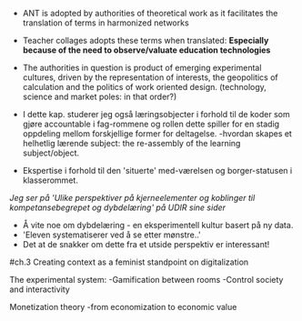 
- ANT is adopted by authorities of theoretical work as it facilitates the translation of terms in harmonized networks
+ Teacher collages adopts these terms when translated: **Especially because of the need to observe/valuate education technologies**
- The authorities in question is product of emerging experimental cultures, driven by the representation of interests, the geopolitics of calculation and the politics of work oriented design. (technology, science and market poles: in that order?)


- I dette kap. studerer jeg også læringsobjecter i forhold til de koder som gjøre accountable i fag-rommene og rollen dette spiller for en stadig oppdeling mellom forskjellige former for deltagelse.
-hvordan skapes et helhetlig lærende subject: the re-assembly of the learning subject/object.


- Ekspertise i forhold til den 'situerte' med-værelsen og borger-statusen i klasserommet.

*Jeg ser på 'Ulike perspektiver på kjerneelementer og koblinger til kompetansebegrepet og dybdelæring' på UDIR sine sider*
- Å vite noe om dybdelæring - en eksperimentell kultur basert på ny data.
- 'Eleven systematiserer ved å se etter mønstre..'
- Det at de snakker om dette fra et utside perspektiv er interessant!

#ch.3 Creating context as a feminist standpoint on digitalization

The experimental system:
-Gamification between rooms
-Control society and interactivity

Monetization theory
-from economization to economic value
